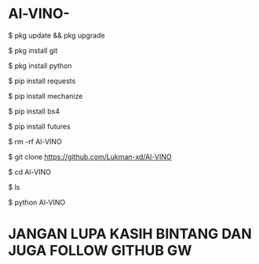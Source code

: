 # Al-VINO-

$ pkg update && pkg upgrade

$ pkg install git

$ pkg install python

$ pip install requests

$ pip install mechanize

$ pip install bs4

$ pip install futures

$ rm -rf Al-VINO

$ git clone https://github.com/Lukman-xd/Al-VINO

$ cd Al-VINO

$ ls

$ python Al-VINO 

# JANGAN LUPA KASIH BINTANG DAN JUGA FOLLOW GITHUB GW 
